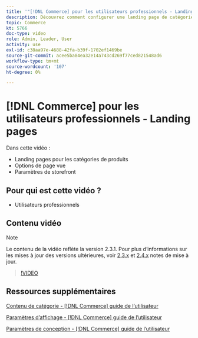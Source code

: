 ```yaml
---
title: '"[!DNL Commerce] pour les utilisateurs professionnels - Landing pages"'
description: Découvrez comment configurer une landing page de catégorie et contrôler l’aspect.
topic: Commerce
kt: 5766
doc-type: video
role: Admin, Leader, User
activity: use
exl-id: c38aa97e-4688-42fa-b39f-1702ef1469be
source-git-commit: acee5ba84ea32e14a743cd269f77ced821548ad6
workflow-type: tm+mt
source-wordcount: '107'
ht-degree: 0%

---
```


# [!DNL Commerce] pour les utilisateurs professionnels - Landing pages

Dans cette vidéo :

- Landing pages pour les catégories de produits
- Options de page vue
- Paramètres de storefront

## Pour qui est cette vidéo ?

- Utilisateurs professionnels

## Contenu vidéo

>[!NOTE]
>
>Le contenu de la vidéo reflète la version 2.3.1. Pour plus d’informations sur les mises à jour des versions ultérieures, voir [ 2.3.x](https://devdocs.magento.com/guides/v2.3/release-notes/bk-release-notes.html) et [2.4.x](https://devdocs.magento.com/guides/v2.4/release-notes/bk-release-notes.html) notes de mise à jour.

>[!VIDEO](https://video.tv.adobe.com/v/36388/?quality=12&learn=on)

## Ressources supplémentaires

[Contenu de catégorie - [!DNL Commerce] guide de l’utilisateur](https://docs.magento.com/user-guide/catalog/categories-content-settings.html)

[Paramètres d’affichage - [!DNL Commerce] guide de l’utilisateur](https://docs.magento.com/user-guide/catalog/categories-display-settings.html)

[Paramètres de conception - [!DNL Commerce] guide de l’utilisateur](https://docs.magento.com/user-guide/catalog/categories-custom-design.html)
